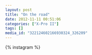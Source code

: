 ```yaml
---
layout: post
title: "On the road"
date: 2012-11-11 00:51:06
categories: ["X-Pro II"]
tags: []
media_id: "322124602166930324_326209"
---
```


{% instagram %}
